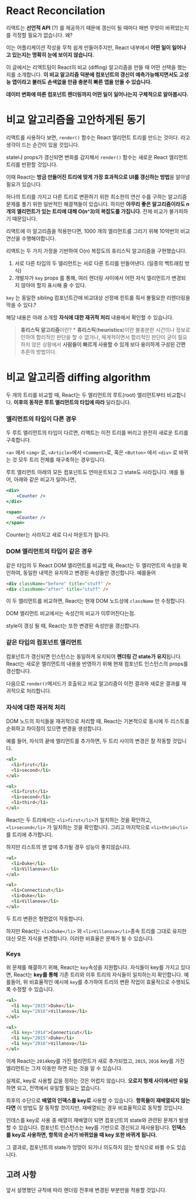 # React Reconcilation

리액트는 **선언적 API** (?) 를 제공하기 때문에 갱신이 될 때마다 매번 무엇이 바뀌었는지를 걱정할 필요가 없습니다. 왜?

이는 어플리케이션 작성을 무척 쉽게 만들어주지만, React 내부에서 **어떤 일이 일어나고 있는지는 명확히 눈에 보이지 않습니다.**

 이 글에서는 리액트팀이 React의 비교 (diffing) 알고리즘을 만들 때 어떤 선택을 했는지를 소개합니다. **이 비교 알고리즘 덕분에 컴포넌트의 갱신이 예측가능해지면서도 고성능 앱이라고 불러도 손색없을 만큼 충분히 빠른 앱을 만들 수 있습니다.**



**데이터 변화에 따른 컴포넌트 렌더링까지 어떤 일이 일어나는지 구체적으로 알아봅시다.**



# 비교 알고리즘을 고안하게된 동기

리액트를 사용하다 보면, `render()` 함수는 React 엘리먼트 트리를 만드는 것이다. 라고 생각이 드는 순간이 있을 것입니다.

 state나 props가 갱신되면 변화를 감지해서 `render()` 함수는 새로운 React 엘리먼트 트리를 반환할 것입니다.

이때 React는 **방금 만들어진 트리에 맞게 가장 효과적으로 UI를 갱신하는 방법**을 알아낼 필요가 있습니다. 



하나의 트리를 가지고 다른 트리로 변환하기 위한 최소한의 연산 수를 구하는 알고리즘 문제를 풀기 위한 일반적인 해결책들이 있습니다. 하지만 **아무리 좋은 알고리즘이라도 n 개의 엘리먼트가 있는 트리에 대해 O(n^3)의 복잡도를 가집니다**. 전체 비교가 불가피하기 때문입니다.



리액트에 이 알고리즘을 적용한다면, 1000 개의 엘리먼트를 그리기 위해 10억번의 비교연산을 수행해야합니다. 



리액트는 두 가지 가정을 기반하여 O(n) 복잡도의 휴리스틱 알고리즘을 구현했습니다.

1. 서로 다른 타입의 두 엘리먼트는 서로 다른 트리를 만들어낸다. (일종의 백트래킹 방식)
2. 개발자가 `key` props 를 통해, 여러 렌더링 사이에서 어떤 자식 엘리먼트가 변경되지 않아야 할지 표시해 줄 수 있다.

`key` 는 동일한 sibling 컴포넌트간에 비교대상 선정에 힌트를 줘서 불필요한 리렌더링을 막을 수 있다.?

해당 내용은 아래 소개할 **자식에 대한 재귀적 처리** 내용에서 확인할 수 있습니다.



>  **휴리스틱 알고리즘**이란? * **휴리스틱**(**heuristics**)이란 불충분한 시간이나 정보로 인하여 합리적인 판단을 할 수 없거나, 체계적이면서 합리적인 판단이 굳이 필요하지 않은 상황에서 **사람들이 빠르게 사용할 수 있게 보다 용이하게 구성된 간편** 추론의 방법이다.



# 비교 알고리즘 diffing algorithm

두 개의 트리를 비교할 때, React는 두 엘리먼트의 루트(root) 엘리먼트부터 비교합니다. **이후의 동작은 루트 엘리먼트의 타입에 따라** 달라집니다. 

### 엘리먼트의 타입이 다른 경우

두 루트 엘리먼트의 타입이 다르면, 리액트는 이전 트리를 버리고 완전히 새로운 트리를 구축합니다. 

`<a>` 에서 `<img>` 로, `<Article>`에서 `<Comment>`로, 혹은 `<Button>` 에서 `<div>` 로 바뀌는 것 모두 트리 전체를 재구축하는 경우입니다.

루트 엘리먼트 아래의 모든 컴포넌트도 언마운트되고 그 state도 사라집니다. 예를 들어, 아래와 같은 비교가 일어나면,

```jsx
<div>
	<Counter />
</div>

<span>
	<Counter />
</span>
```

Counter는 사라지고 새로 다시 마운트가 됩니다.



### DOM 엘리먼트의 타입이 같은 경우

같은 타입의 두 React DOM 앨리먼트를 비교할 때, React는 두 엘리먼트의 속성을 확인하여, 동일한 내역은 유지하고 변경된 속성들만 갱신합니다. 예를들어

```html
<div className="before" title="stuff" />
<div className="after" title="stuff" />
```

이 두 엘리먼트를 비교하면, React는 현재 DOM 노드상에 `className` 만 수정합니다.

DOM 엘리먼트 비교에서는 속성간의 비교가 이루어진다는점.

style이 갱싱 될 때, React는 또한 변경된 속성만을 갱신합니다.



### 같은 타입의 컴포넌트 엘리먼트

컴포넌트가 갱신되면 인스턴스는 동일하게 유지되어 **렌더링 간 state가 유지**됩니다. React는 새로운 엘리먼트의 내용을 반영하기 위해 현재 컴포넌트 인스턴스의 props를 갱신합니다.

다음으로 `render()`메서드가 호출되고 비교 알고리즘이 이전 결과와 새로운 결과를 재귀적으로 처리합니다. 



### 자식에 대한 재귀적 처리

DOM 노드의 자식들을 재귀적으로 처리할 때, React는 기본적으로 동시에 두 리스트를 순회하고 차이점이 있으면 변경을 생성합니다.

예를 들어, 자식의 끝에 엘리먼트를 추가하면, 두 트리 사이의 변경은 잘 작동할 것입니다.

```html
<ul>
  <li>first</li>
  <li>second</li>
</ul>

<ul>
  <li>first</li>
  <li>second</li>
  <li>third</li>
</ul>
```

React는 두 트리에서는 `<li>first</li>`가 일치하는 것을 확인하고, `<li>second</li>` 가 일치하는 것을 확인합니다. 그리고 마지막으로 `<li>thrid</li>` 를 트리에 추가합니다.



하지만 리스트의 맨 앞에 추가될 경우 성능이 좋지않습니다.

```html
<ul>
  <li>Duke</li>
  <li>Villanova</li>
</ul>

<ul>
  <li>Connecticut</li>
  <li>Duke</li>
  <li>Villanova</li>
</ul>
```

두 트리 변환은 형편없이 작동합니다. 



하지만 React는 `<li>Duke</li>` 와 `<li>Villanova</li>`종속 트리를 그대로 유지한 대신 모든 자식을 변경합니다. 이러한 비효율은 문제가 될 수 있습니다.

### Keys

위 문제를 해결하기 위해, React는 `key`속성을 지원합니다. 자식들이 key를 가지고 있다면, React는 **key를 통해** 기존 트리와 이후 트리의 자식들이 일치하는지 확인합니다. 예를들어, 위 비효율적인 예시에 `key`를 추가하여 트리의 변환 작업이 효율적으로 수행되도록 수정할 수 있습니다.

```html
<ul>
  <li key="2015">Duke</li>
  <li key="2016">Villanova</li>
</ul>

<ul>
  <li key="2014">Connecticut</li>
  <li key="2015">Duke</li>
  <li key="2016">Villanova</li>
</ul>
```



이제 React는 `2014`key를 가진 엘리먼트가 새로 추가되었고, `2015`, `2016` key를 가진 엘리먼트는 그저 이동만 하면 되는 것을 알 수 있습니다.

실제로, key로 사용할 값을 정하는 것은 어렵지 않습니다.  **오로지 형제 사이에서만 유일**하면 되고, 전역에서 유일할 필요는 없습니다.

최후의 수단으로 **배열의 인덱스를 key로** 사용할 수 있습니다. **항목들이 재배열되지 않는다면** 이 방법도 잘 동작할 것이지만, 재배열되는 경우 비효율적으로 동작할 것입니다. 



인데스를 key로 사용 중 배열이 재배열이 되면 컴포넌트의 state와 관련된 문제가 발생할 수 있습니다. 컴포넌트 인스턴스는 key를 기반으로 갱신되고 재사용됩니다. **인덱스를 key로 사용하면, 항목의 순서가 바뀌었을 때 key 또한 바뀌게 됩니다.**

그 결과로, 컴포넌트의 state가 엉망이 되거나 의도하지 않는 방식으로 바뀔 수도 있습니다.



## 고려 사항

앞서 설명했던 규칙에 따라 렌더링 전후에 변경된 부분만을 적용할 것입니다. 

